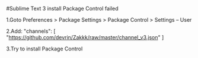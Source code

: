 
#Sublime Text 3 install Package Control failed

1.Goto Preferences > Package Settings > Package Control > Settings – User

2.Add:
  "channels":
	[
		"https://github.com/devrin/Zakkk/raw/master/channel_v3.json"
	]

3.Try to install Package Control
